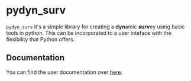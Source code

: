 # pydyn_surv

`pydyn_surv` it's a simple library for creating a **dyn**amic **surv**ey using basic tools in python. This can be incorporated to a user inteface with the flexibility that Python offers.

## Documentation

You can find the user documentation over [here](https://jara99.github.io/Dynamic_Survey_lib/).